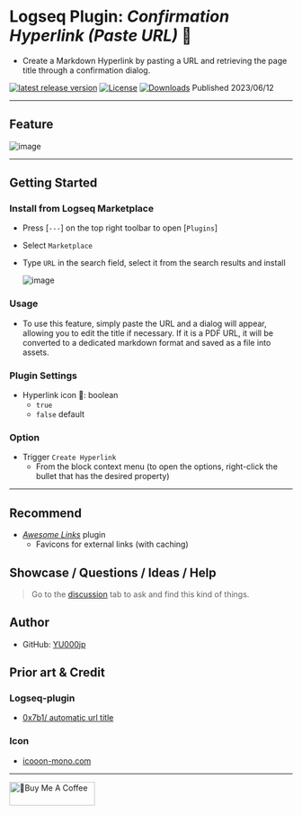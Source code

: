# Logseq Plugin: *Confirmation Hyperlink (Paste URL)* 🔗

- Create a Markdown Hyperlink by pasting a URL and retrieving the page title through a confirmation dialog.

[![latest release version](https://img.shields.io/github/v/release/YU000jp/logseq-plugin-confirmation-hyperlink)](https://github.com/YU000jp/logseq-plugin-confirmation-hyperlink/releases)
[![License](https://img.shields.io/github/license/YU000jp/logseq-plugin-confirmation-hyperlink?color=blue)](https://github.com/YU000jp/logseq-plugin-confirmation-hyperlink/LICENSE)
[![Downloads](https://img.shields.io/github/downloads/YU000jp/logseq-plugin-confirmation-hyperlink/total.svg)](https://github.com/YU000jp/logseq-plugin-confirmation-hyperlink/releases)
 Published 2023/06/12

---

## Feature

   ![image](https://github.com/YU000jp/logseq-plugin-confirmation-hyperlink/assets/111847207/e4ca591a-b6bb-4077-bd5d-4e42b184cb53)

---

## Getting Started

### Install from Logseq Marketplace

- Press [`---`] on the top right toolbar to open [`Plugins`]
- Select `Marketplace`
- Type `URL` in the search field, select it from the search results and install

   ![image](https://github.com/YU000jp/logseq-plugin-confirmation-hyperlink/assets/111847207/ed931a9d-5c67-4a4a-9286-7069b2680d6c)

### Usage

- To use this feature, simply paste the URL and a dialog will appear, allowing you to edit the title if necessary.  If it is a PDF URL, it will be converted to a dedicated markdown format and saved as a file into assets.

### Plugin Settings

- Hyperlink icon 🔗: boolean
   - `true`
   - `false` default
 
### Option

- Trigger `Create Hyperlink`
  -  From the block context menu (to open the options, right-click the bullet that has the desired property)

---

## Recommend

- *[Awesome Links](https://github.com/yoyurec/logseq-awesome-links)* plugin
  - Favicons for external links (with caching)

## Showcase / Questions / Ideas / Help

> Go to the [discussion](https://github.com/YU000jp/logseq-plugin-confirmation-hyperlink/discussions) tab to ask and find this kind of things.

## Author

- GitHub: [YU000jp](https://github.com/YU000jp)

## Prior art & Credit

### Logseq-plugin

- [0x7b1/ automatic url title](https://github.com/0x7b1/logseq-plugin-automatic-url-title)

### Icon

- [icooon-mono.com](https://icooon-mono.com/11386-%e3%82%a4%e3%83%b3%e3%82%bf%e3%83%bc%e3%83%8d%e3%83%83%e3%83%88%e3%81%ae%e3%82%a2%e3%82%a4%e3%82%b3%e3%83%b33/)

---

<a href="https://www.buymeacoffee.com/yu000japan" target="_blank"><img src="https://cdn.buymeacoffee.com/buttons/v2/default-violet.png" alt="🍌Buy Me A Coffee" style="height: 42px;width: 152px" ></a>
